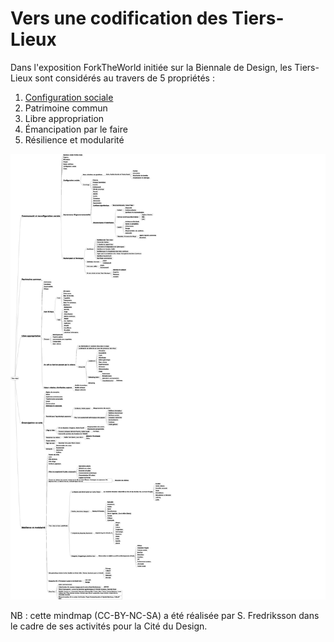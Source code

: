 # Vers une codification des Tiers-Lieux

Dans l'exposition ForkTheWorld initiée sur la Biennale de Design, les Tiers-Lieux sont considérés au travers de 5 propriétés :

1. [Configuration sociale](/principes/configuration-sociale.md)
2. Patrimoine commun
3. Libre appropriation
4. Émancipation par le faire
5. Résilience et modularité

![](/assets/forktheworld-mindmap.png)

NB : cette mindmap \(CC-BY-NC-SA\) a été réalisée par S. Fredriksson dans le cadre de ses activités pour la Cité du Design.

